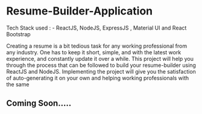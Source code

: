 # Resume-Builder-Application
Tech Stack used : -  ReactJS, NodeJS, ExpressJS , Material UI and React Bootstrap


Creating a resume is a bit tedious task for any working professional from any industry. One
has to keep it short, simple, and with the latest work experience, and constantly update it
over a while.
This project will help you through the process that can be followed to build your
resume-builder using ReactJS and NodeJS. Implementing the project will give you the
satisfaction of auto-generating it on your own and helping working professionals with the same


## Coming Soon.....

